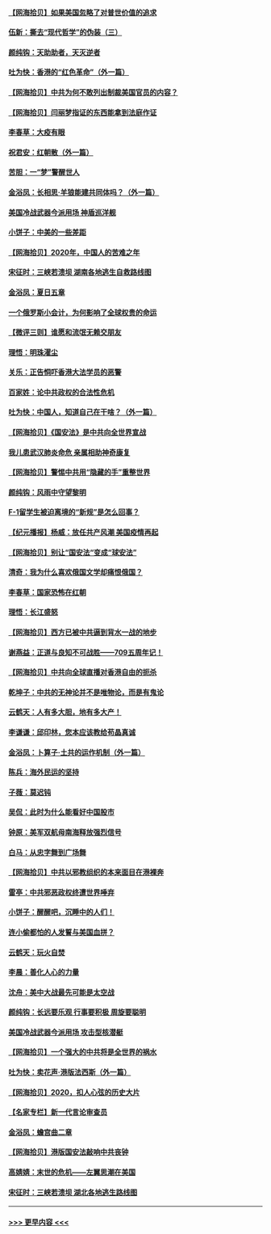 #### [【网海拾贝】如果美国忽略了对普世价值的追求](../pages/nsc993/n12260094.md?t=07162103) 
#### [伍新：撕去“现代哲学”的伪装（三）](../pages/nsc993/n12257814.md?t=07162103) 
#### [颜纯钩：天助助者，天灭逆者](../pages/nsc993/n12257239.md?t=07162103) 
#### [吐为快：香港的“红色革命”（外一篇）](../pages/nsc993/n12257129.md?t=07162103) 
#### [【网海拾贝】中共为何不敢列出制裁美国官员的内容？](../pages/nsc993/n12256499.md?t=07162103) 
#### [【网海拾贝】闫丽梦指证的东西能拿到法庭作证](../pages/nsc993/n12254739.md?t=07162103) 
#### [李春草：大疫有眼](../pages/nsc993/n12253231.md?t=07162103) 
#### [祝君安：红朝散（外一篇）](../pages/nsc993/n12252340.md?t=07162103) 
#### [苦胆：一“梦”警醒世人](../pages/nsc993/n12251661.md?t=07162103) 
#### [金浴凤：长相思·羊狼能建共同体吗？（外一篇）](../pages/nsc993/n12251570.md?t=07162103) 
#### [美国冷战武器今派用场 神盾巡洋舰](../pages/nsc993/n12251051.md?t=07162103) 
#### [小饼子：中美的一些差距](../pages/nsc993/n12251198.md?t=07162103) 
#### [【网海拾贝】2020年，中国人的苦难之年](../pages/nsc993/n12251012.md?t=07162103) 
#### [宋征时：三峡若溃坝 湖南各地逃生自救路线图](../pages/nsc993/n12250151.md?t=07162103) 
#### [金浴凤：夏日五章](../pages/nsc993/n12249556.md?t=07162103) 
#### [一个俄罗斯小会计，为何影响了全球权贵的命运](../pages/nsc993/n12249523.md?t=07162103) 
#### [【微评三则】谁愿和流氓无赖交朋友](../pages/nsc993/n12248892.md?t=07162103) 
#### [理悟：明珠濯尘](../pages/nsc993/n12248839.md?t=07162103) 
#### [关乐：正告恫吓香港大法学员的恶警](../pages/nsc993/n12248750.md?t=07162103) 
#### [百家姓：论中共政权的合法性危机](../pages/nsc993/n12248625.md?t=07162103) 
#### [吐为快：中国人，知道自己在干啥？（外一篇）](../pages/nsc993/n12248615.md?t=07162103) 
#### [【网海拾贝】《国安法》是中共向全世界宣战](../pages/nsc993/n12248498.md?t=07162103) 
#### [我儿患武汉肺炎命危 亲属相助神奇康复](../pages/nsc993/n12247576.md?t=07162103) 
#### [【网海拾贝】警惕中共用“隐藏的手”重整世界](../pages/nsc993/n12246247.md?t=07162103) 
#### [颜纯钩：风雨中守望黎明](../pages/nsc993/n12246291.md?t=07162103) 
#### [F-1留学生被迫离境的“新规”是怎么回事？](../pages/nsc993/n12246361.md?t=07162103) 
#### [【纪元播报】杨威：放任共产风潮 美国疫情再起](../pages/nsc993/n12240124.md?t=07162103) 
#### [【网海拾贝】别让“国安法“变成“球安法”](../pages/nsc993/n12242935.md?t=07162103) 
#### [清奇：我为什么喜欢俄国文学却痛恨俄国？](../pages/nsc993/n12240970.md?t=07162103) 
#### [李春草：国家恐怖在红朝](../pages/nsc993/n12240943.md?t=07162103) 
#### [理悟：长江盛怒](../pages/nsc993/n12240627.md?t=07162103) 
#### [【网海拾贝】西方已被中共逼到背水一战的地步](../pages/nsc993/n12240176.md?t=07162103) 
#### [谢燕益：正道与良知不可战胜——709五周年记！](../pages/nsc993/n12239775.md?t=07162103) 
#### [【网海拾贝】中共向全球直播对香港自由的扼杀](../pages/nsc993/n12239675.md?t=07162103) 
#### [乾坤子：中共的无神论并不是唯物论，而是有鬼论](../pages/nsc993/n12235337.md?t=07162103) 
#### [云鹤天：人有多大胆，地有多大产！](../pages/nsc993/n12235180.md?t=07162103) 
#### [李谦谦：邱印林，您本应该教给苟晶真诚](../pages/nsc993/n12235016.md?t=07162103) 
#### [金浴凤：卜算子·土共的运作机制（外一篇）](../pages/nsc993/n12234986.md?t=07162103) 
#### [陈兵：海外民运的坚持](../pages/nsc993/n12234976.md?t=07162103) 
#### [子薇：莫迟钝](../pages/nsc993/n12234945.md?t=07162103) 
#### [吴侃：此时为什么能看好中国股市](../pages/nsc993/n12234791.md?t=07162103) 
#### [钟原：美军双航母南海释放强烈信号](../pages/nsc993/n12234757.md?t=07162103) 
#### [白马：从忠字舞到广场舞](../pages/nsc993/n12233793.md?t=07162103) 
#### [【网海拾贝】中共以邪教组织的本来面目在港裸奔](../pages/nsc993/n12233705.md?t=07162103) 
#### [雷亭：中共邪恶政权终遭世界唾弃](../pages/nsc993/n12233527.md?t=07162103) 
#### [小饼子：醒醒吧，沉睡中的人们！](../pages/nsc993/n12233462.md?t=07162103) 
#### [连小偷都怕的人发誓与美国血拼？](../pages/nsc993/n12233384.md?t=07162103) 
#### [云鹤天：玩火自焚](../pages/nsc993/n12233200.md?t=07162103) 
#### [李晨：善化人心的力量](../pages/nsc993/n12232209.md?t=07162103) 
#### [沈舟：美中大战最先可能是太空战](../pages/nsc993/n12232144.md?t=07162103) 
#### [颜纯钩：长远要乐观 行事要积极 周旋要聪明](../pages/nsc993/n12231992.md?t=07162103) 
#### [美国冷战武器今派用场 攻击型核潜艇](../pages/nsc993/n12231191.md?t=07162103) 
#### [【网海拾贝】一个强大的中共将是全世界的祸水](../pages/nsc993/n12231562.md?t=07162103) 
#### [吐为快：卖花声‧港版法西斯（外一篇）](../pages/nsc993/n12229898.md?t=07162103) 
#### [【网海拾贝】2020，扣人心弦的历史大片](../pages/nsc993/n12229171.md?t=07162103) 
#### [【名家专栏】新一代言论审查员](../pages/nsc993/n12227794.md?t=07162103) 
#### [金浴凤：蟾宫曲二章](../pages/nsc993/n12228984.md?t=07162103) 
#### [【网海拾贝】港版国安法敲响中共丧钟](../pages/nsc993/n12226956.md?t=07162103) 
#### [高婧婧：末世的危机——左翼思潮在美国](../pages/nsc993/n12226818.md?t=07162103) 
#### [宋征时：三峡若溃坝 湖北各地逃生路线图](../pages/nsc993/n12226226.md?t=07162103) 

----
#### [ >>> 更早内容 <<< ](../indexes/nsc993-earlier.md)
